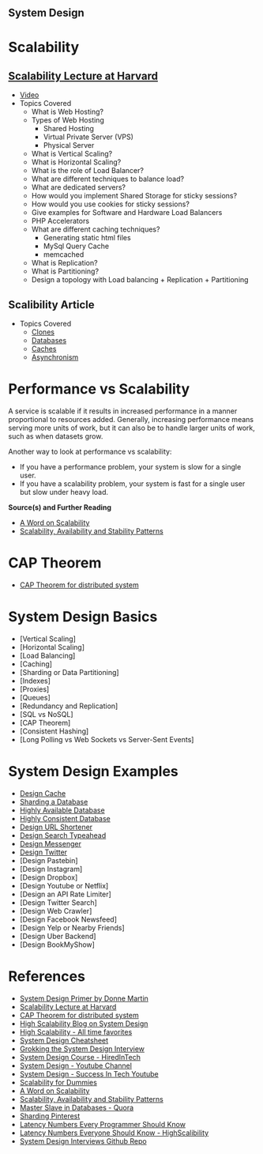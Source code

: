 ## System Design

Scalability
===========

[Scalability Lecture at Harvard](http://cs75.tv/2012/summer/)
-------------------------------------------------------------

* [Video](https://www.youtube.com/watch?v=-W9F__D3oY4)
* Topics Covered
    - What is Web Hosting?
    - Types of Web Hosting
        + Shared Hosting
        + Virtual Private Server (VPS)
        + Physical Server
    - What is Vertical Scaling?
    - What is Horizontal Scaling?
    - What is the role of Load Balancer?
    - What are different techniques to balance load?
    - What are dedicated servers?
    - How would you implement Shared Storage for sticky sessions?
    - How would you use cookies for sticky sessions?
    - Give examples for Software and Hardware Load Balancers
    - PHP Accelerators
    - What are different caching techniques?
        + Generating static html files
        + MySql Query Cache
        + memcached
    - What is Replication?
    - What is Partitioning?
    - Design a topology with Load balancing + Replication + Partitioning 


Scalibility Article
-------------------

* Topics Covered
    - [Clones](http://www.lecloud.net/post/7295452622/scalability-for-dummies-part-1-clones)
    - [Databases](http://www.lecloud.net/post/7994751381/scalability-for-dummies-part-2-database)
    - [Caches](http://www.lecloud.net/post/9246290032/scalability-for-dummies-part-3-cache)
    - [Asynchronism](http://www.lecloud.net/post/9699762917/scalability-for-dummies-part-4-asynchronism)


Performance vs Scalability
==========================
A service is scalable if it results in increased performance in a manner proportional to resources added. Generally, increasing performance means serving more units of work, but it can also be to handle larger units of work, such as when datasets grow.

Another way to look at performance vs scalability:
* If you have a performance problem, your system is slow for a single user.
* If you have a scalability problem, your system is fast for a single user but slow under heavy load.

**Source(s) and Further Reading**
* [A Word on Scalability](http://www.allthingsdistributed.com/2006/03/a_word_on_scalability.html)
* [Scalability, Availability and Stability Patterns](https://www.slideshare.net/jboner/scalability-availability-stability-patterns/)


CAP Theorem
===========
* [CAP Theorem for distributed system](http://ksat.me/a-plain-english-introduction-to-cap-theorem/)

System Design Basics
====================
* [Vertical Scaling]
* [Horizontal Scaling]
* [Load Balancing]
* [Caching]
* [Sharding or Data Partitioning]
* [Indexes]
* [Proxies]
* [Queues]
* [Redundancy and Replication]
* [SQL vs NoSQL]
* [CAP Theorem]
* [Consistent Hashing]
* [Long Polling vs Web Sockets vs Server-Sent Events]


System Design Examples
======================

* [Design Cache](examples/design-cache.md)
* [Sharding a Database](examples/sharding-a-database.md)
* [Highly Available Database](examples/highly-available-database.md)
* [Highly Consistent Database](examples/highly-consistent-database.md)
* [Design URL Shortener](examples/design-url-shortener.md)
* [Design Search Typeahead](examples/design-search-typeahead.md)
* [Design Messenger](examples/design-messenger.md)
* [Design Twitter](examples/design-twitter.md)
* [Design Pastebin]
* [Design Instagram]
* [Design Dropbox]
* [Design Youtube or Netflix]
* [Design an API Rate Limiter]
* [Design Twitter Search]
* [Design Web Crawler]
* [Design Facebook Newsfeed]
* [Design Yelp or Nearby Friends]
* [Design Uber Backend]
* [Design BookMyShow]


References
==========

* [System Design Primer by Donne Martin](https://github.com/donnemartin/system-design-primer)
* [Scalability Lecture at Harvard](https://www.youtube.com/watch?v=-W9F__D3oY4)
* [CAP Theorem for distributed system](http://ksat.me/a-plain-english-introduction-to-cap-theorem/)
* [High Scalability Blog on System Design](http://highscalability.com/)
* [High Scalability - All time favorites](http://highscalability.com/all-time-favorites/)
* [System Design Cheatsheet](https://gist.github.com/vasanthk/485d1c25737e8e72759f)
* [Grokking the System Design Interview](https://www.educative.io/collection/page/5668639101419520/5649050225344512/5747976207073280)
* [System Design Course - HiredInTech](https://www.hiredintech.com/classrooms/system-design/lesson/52)
* [System Design - Youtube Channel](https://www.youtube.com/playlist?list=PLrmLmBdmIlps7GJJWW9I7N0P0rB0C3eY2)
* [System Design - Success In Tech Youtube](https://www.youtube.com/channel/UC-vYrOAmtrx9sBzJAf3x_xw)
* [Scalability for Dummies](http://www.lecloud.net/post/7295452622/scalability-for-dummies-part-1-clones)
* [A Word on Scalability](http://www.allthingsdistributed.com/2006/03/a_word_on_scalability.html)
* [Scalability, Availability and Stability Patterns](https://www.slideshare.net/jboner/scalability-availability-stability-patterns/)
* [Master Slave in Databases - Quora](https://www.quora.com/What-are-Master-and-Slave-databases-and-how-does-pairing-them-make-web-apps-faster)
* [Sharding Pinterest](https://medium.com/@Pinterest_Engineering/sharding-pinterest-how-we-scaled-our-mysql-fleet-3f341e96ca6f)
* [Latency Numbers Every Programmer Should Know](https://gist.github.com/jboner/2841832)
* [Latency Numbers Everyone Should Know - HighScalibility](http://highscalability.com/numbers-everyone-should-know)
* [System Design Interviews Github Repo](https://github.com/shashank88/system_design#designques)


